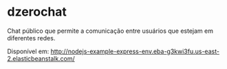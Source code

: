 # dzerochat
Chat público que permite a comunicação entre usuários que estejam em diferentes redes.


Disponível em: http://nodejs-example-express-env.eba-g3kwi3fu.us-east-2.elasticbeanstalk.com/
